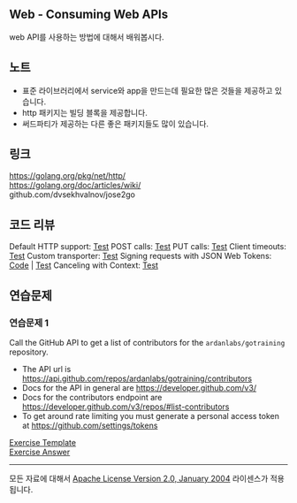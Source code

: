 ## Web - Consuming Web APIs

web API를 사용하는 방법에 대해서 배워봅시다.

## 노트

* 표준 라이브러리에서 service와 app을 만드는데 필요한 많은 것들을 제공하고 있습니다.
* http 패키지는 빌딩 블록을 제공합니다.
* 써드파티가 제공하는 다른 좋은 패키지들도 많이 있습니다.

## 링크

https://golang.org/pkg/net/http/  
https://golang.org/doc/articles/wiki/  
github.com/dvsekhvalnov/jose2go  

## 코드 리뷰

Default HTTP support: [Test](example1/main_test.go)
POST calls: [Test](example2/main_test.go)
PUT calls: [Test](example3/main_test.go)
Client timeouts: [Test](example4/main_test.go)
Custom transporter: [Test](example5/main_test.go)
Signing requests with JSON Web Tokens: [Code](example6/main.go) | [Test](example6/main_test.go)
Canceling with Context: [Test](example7/main_test.go)

## 연습문제

### 연습문제 1

Call the GitHub API to get a list of contributors for the `ardanlabs/gotraining` repository.

* The API url is https://api.github.com/repos/ardanlabs/gotraining/contributors
* Docs for the API in general are https://developer.github.com/v3/
* Docs for the contributors endpoint are https://developer.github.com/v3/repos/#list-contributors
* To get around rate limiting you must generate a personal access token at https://github.com/settings/tokens

[Exercise Template](exercises/template1/main.go)  
[Exercise Answer](exercises/exercise1/main.go)

___
모든 자료에 대해서 [Apache License Version 2.0, January 2004](http://www.apache.org/licenses/LICENSE-2.0) 라이센스가 적용됩니다.
